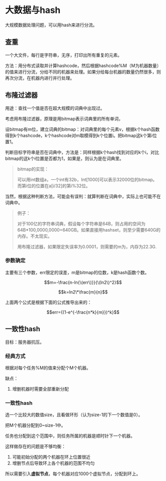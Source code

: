# 大数据与hash

大规模数据处理问题，可以用hash来进行分流。

## 查重

一个大文件，每行是字符串，无序，打印出所有重复的元素。

方法：用分布式读取并计算hashcode，然后根据hashcode%M（M为机器数量）的值来进行分流，分给不同的机器来处理。如果分给每台机器的数量仍然很多，则再次分流，在机器内进行并行处理。

## 布隆过滤器

用途：查找一个值是否在超大规模的词典中出现过。

考虑用布隆过滤器，原理是用bitmap表示词典里的所有单词，

设bitmap有m位，建立词典的bitmap：对词典里的每个元素v，根据k个hash函数得到k个hashcode，k个hashcode对m取模得到k个位置i。把bitmap这k个第i位置1。

判断目标字符串是否在词典中，方法是：同样根据k个hash找到对应的k个i，对比bitmap的这k个i位置是否都为1，如果是，则认为是在词典里。

> bitmap的实现：
>
> 可以用int数组a，一个int有32b，Int\[1000\]可以表示32000位的bitmap。而第i位的位置在a\[i/32\]的第i%32位。

当然，根据这种判断方法，可能会有误判：就算判断在词典中，实际上也可能不在词典中。

> 例子：
>
> 对于100亿的字符串词典，假设每个字符串是64B，则占用的空间为64B\*100,0000,0000=640GB。如果直接用hashset，则至少需要640G的内存。不太现实。
>
> 用布隆过滤器，如果限定失误率为0.0001，则需要的m为，内存为22.3G.

### 参数确定

主要有三个参数，err限定的误差，m是bitmap的位数，k是hash函数个数。



$$m=-\frac{n-ln{\(err\)}}{\(ln2\)^2}$$



$$k=ln2\*\frac{m}{n}$$



上面两个公式是根据下面的公式推导出来的：

$$err={(1-e^{-\frac{n*k}{m}})^k}$$

## 一致性hash

目标：服务器抗压。

### 经典方式

根据对每个任务%M的值来分配个M个机器。

缺点：

1. 增删机器时需要全部重新分配

### 一致性hash

选一个比较大的数值size，且看做环形（认为size-1的下一个数值是0）。

把M个机器分配到0~size-1中。

任务也分配到这个范围中，则任务所属的机器是顺时针下一个机器。

这样做存在的问题是不够均衡：

1. 可能初始分配的两个机器在环上位置很近
2. 增删节点后导致环上各个机器的范围不均匀

所以需要引入**虚拟节点**，每个机器对应1000个虚拟节点，分配到环上。

